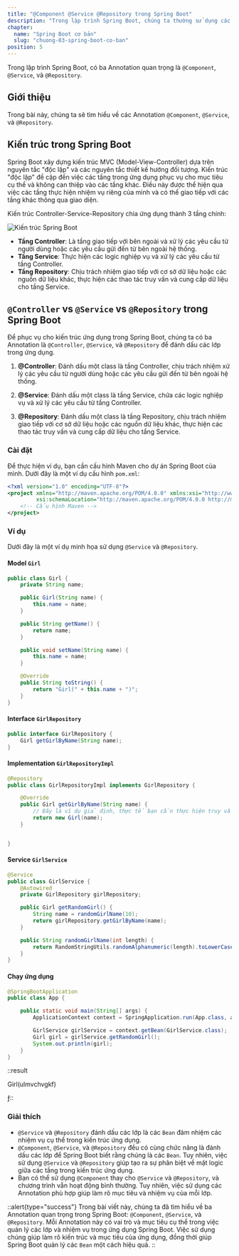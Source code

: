 ```yaml
---
title: "@Component @Service @Repository trong Spring Boot"
description: "Trong lập trình Spring Boot, chúng ta thường sử dụng các Annotation như @Component, @Service, và @Repository để đánh dấu các thành phần của ứng dụng. Trong bài viết này, chúng ta sẽ tìm hiểu sự khác biệt giữa các Annotation này và cách chúng được sử dụng"
chapter:
  name: "Spring Boot cơ bản"
  slug: "chuong-03-spring-boot-co-ban"
position: 5
---
```


Trong lập trình Spring Boot, có ba Annotation quan trọng là `@Component`, `@Service`, và `@Repository`.

## Giới thiệu

Trong bài này, chúng ta sẽ tìm hiểu về các Annotation `@Component`, `@Service`, và `@Repository`.

## Kiến trúc trong Spring Boot

Spring Boot xây dựng kiến trúc MVC (Model-View-Controller) dựa trên nguyên tắc "độc lập" và các nguyên tắc thiết kế hướng đối tượng. Kiến trúc "độc lập" đề cập đến việc các tầng trong ứng dụng phục vụ cho mục tiêu cụ thể và không can thiệp vào các tầng khác. Điều này được thể hiện qua việc các tầng thực hiện nhiệm vụ riêng của mình và có thể giao tiếp với các tầng khác thông qua giao diện.

Kiến trúc Controller-Service-Repository chia ứng dụng thành 3 tầng chính:

![Kiến trúc Spring Boot](https://github.com/techmely/hoc-lap-trinh/assets/29374426/1f22feb7-c049-4419-a7a1-9f8d64daf640)

- **Tầng Controller**: Là tầng giao tiếp với bên ngoài và xử lý các yêu cầu từ người dùng hoặc các yêu cầu gửi đến từ bên ngoài hệ thống.
- **Tầng Service**: Thực hiện các logic nghiệp vụ và xử lý các yêu cầu từ tầng Controller.
- **Tầng Repository**: Chịu trách nhiệm giao tiếp với cơ sở dữ liệu hoặc các nguồn dữ liệu khác, thực hiện các thao tác truy vấn và cung cấp dữ liệu cho tầng Service.

## `@Controller` vs `@Service` vs `@Repository` trong Spring Boot

Để phục vụ cho kiến trúc ứng dụng trong Spring Boot, chúng ta có ba Annotation là `@Controller`, `@Service`, và `@Repository` để đánh dấu các lớp trong ứng dụng.

1. **@Controller**: Đánh dấu một class là tầng Controller, chịu trách nhiệm xử lý các yêu cầu từ người dùng hoặc các yêu cầu gửi đến từ bên ngoài hệ thống.

2. **@Service**: Đánh dấu một class là tầng Service, chứa các logic nghiệp vụ và xử lý các yêu cầu từ tầng Controller.

3. **@Repository**: Đánh dấu một class là tầng Repository, chịu trách nhiệm giao tiếp với cơ sở dữ liệu hoặc các nguồn dữ liệu khác, thực hiện các thao tác truy vấn và cung cấp dữ liệu cho tầng Service.

### Cài đặt

Để thực hiện ví dụ, bạn cần cấu hình Maven cho dự án Spring Boot của mình. Dưới đây là một ví dụ cấu hình `pom.xml`:

```xml
<?xml version="1.0" encoding="UTF-8"?>
<project xmlns="http://maven.apache.org/POM/4.0.0" xmlns:xsi="http://www.w3.org/2001/XMLSchema-instance"
         xsi:schemaLocation="http://maven.apache.org/POM/4.0.0 http://maven.apache.org/xsd/maven-4.0.0.xsd">
    <!-- Cấu hình Maven -->
</project>
```

### Ví dụ

Dưới đây là một ví dụ minh họa sử dụng `@Service` và `@Repository`.

#### Model `Girl`

```java
public class Girl {
    private String name;

    public Girl(String name) {
        this.name = name;
    }

    public String getName() {
        return name;
    }

    public void setName(String name) {
        this.name = name;
    }

    @Override
    public String toString() {
        return "Girl(" + this.name + ")";
    }
}
```

#### Interface `GirlRepository`

```java
public interface GirlRepository {
    Girl getGirlByName(String name);
}
```

#### Implementation `GirlRepositoryImpl`

```java
@Repository
public class GirlRepositoryImpl implements GirlRepository {

    @Override
    public Girl getGirlByName(String name) {
        // Đây là ví dụ giả định, thực tế bạn cần thực hiện truy vấn trong cơ sở dữ liệu
        return new Girl(name);
    }


}
```

#### Service `GirlService`

```java
@Service
public class GirlService {
    @Autowired
    private GirlRepository girlRepository;

    public Girl getRandomGirl() {
        String name = randomGirlName(10);
        return girlRepository.getGirlByName(name);
    }

    public String randomGirlName(int length) {
        return RandomStringUtils.randomAlphanumeric(length).toLowerCase();
    }
}
```

#### Chạy ứng dụng

```java
@SpringBootApplication
public class App {

    public static void main(String[] args) {
        ApplicationContext context = SpringApplication.run(App.class, args);

        GirlService girlService = context.getBean(GirlService.class);
        Girl girl = girlService.getRandomGirl();
        System.out.println(girl);
    }
}
```

::result

Girl(ulmvchvgkf)

ƒ::

### Giải thích

- `@Service` và `@Repository` đánh dấu các lớp là các `Bean` đảm nhiệm các nhiệm vụ cụ thể trong kiến trúc ứng dụng.
- `@Component`, `@Service`, và `@Repository` đều có cùng chức năng là đánh dấu các lớp để Spring Boot biết rằng chúng là các `Bean`. Tuy nhiên, việc sử dụng `@Service` và `@Repository` giúp tạo ra sự phân biệt về mặt logic giữa các tầng trong kiến trúc ứng dụng.
- Bạn có thể sử dụng `@Component` thay cho `@Service` và `@Repository`, và chương trình vẫn hoạt động bình thường. Tuy nhiên, việc sử dụng các Annotation phù hợp giúp làm rõ mục tiêu và nhiệm vụ của mỗi lớp.

::alert{type="success"}
Trong bài viết này, chúng ta đã tìm hiểu về ba Annotation quan trọng trong Spring Boot: `@Component`, `@Service`, và `@Repository`. Mỗi Annotation này có vai trò và mục tiêu cụ thể trong việc quản lý các lớp và nhiệm vụ trong ứng dụng Spring Boot. Việc sử dụng chúng giúp làm rõ kiến trúc và mục tiêu của ứng dụng, đồng thời giúp Spring Boot quản lý các `Bean` một cách hiệu quả.
::
